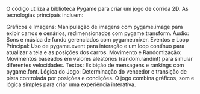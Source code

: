O código utiliza a biblioteca Pygame para criar um jogo de corrida 2D. As tecnologias principais incluem:

Gráficos e Imagens: Manipulação de imagens com pygame.image para exibir carros e cenários, redimensionados com pygame.transform.
Áudio: Sons e música de fundo gerenciados com pygame.mixer.
Eventos e Loop Principal: Uso de pygame.event para interação e um loop contínuo para atualizar a tela e as posições dos carros.
Movimento e Randomização: Movimentos baseados em valores aleatórios (random.randint) para simular diferentes velocidades.
Textos: Exibição de mensagens e rankings com pygame.font.
Lógica do Jogo: Determinação do vencedor e transição de pista controlada por posições e condições.
O jogo combina gráficos, som e lógica simples para criar uma experiência interativa.
